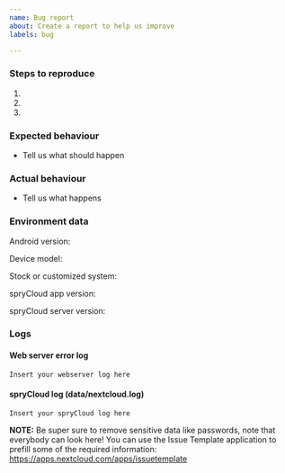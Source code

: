 ```yaml
---
name: Bug report
about: Create a report to help us improve
labels: bug

---
```


### Steps to reproduce
1. 
2. 
3. 

### Expected behaviour
- Tell us what should happen

### Actual behaviour
- Tell us what happens

### Environment data
Android version:

Device model: 

Stock or customized system:

spryCloud app version:

spryCloud server version:

### Logs
#### Web server error log
```
Insert your webserver log here
```

#### spryCloud log (data/nextcloud.log)
```
Insert your spryCloud log here
```
**NOTE:** Be super sure to remove sensitive data like passwords, note that everybody can look here! You can use the Issue Template application to prefill some of the required information: https://apps.nextcloud.com/apps/issuetemplate
